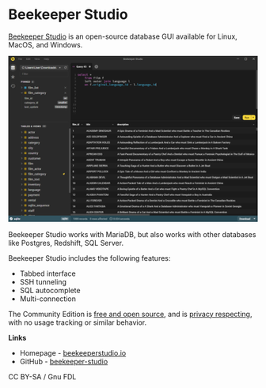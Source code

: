 
# Beekeeper Studio

[Beekeeper Studio](https://www.beekeeperstudio.io) is an open-source database GUI available for Linux, MacOS, and Windows.


![SQL Gui Screenshot](../../.gitbook/assets/beekeeper-studio/+image/main-dark.png "SQL Gui Screenshot")


Beekeeper Studio works with MariaDB, but also works with other databases like Postgres, Redshift, SQL Server.


Beekeeper Studio includes the following features:


* Tabbed interface
* SSH tunneling
* SQL autocomplete
* Multi-connection


The Community Edition is [free and open source](https://github.com/beekeeper-studio/beekeeper-studio), and is [privacy respecting](https://www.beekeeperstudio.io/mission/), with no usage tracking or similar behavior.


**Links**


* Homepage - [beekeeperstudio.io](https://beekeeperstudio.io)
* GitHub - [beekeeper-studio](https://github.com/beekeeper-studio/beekeeper-studio)


CC BY-SA / Gnu FDL


